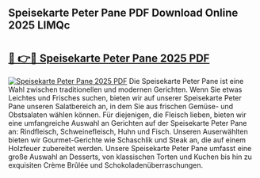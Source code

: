 ## Speisekarte Peter Pane PDF Download Online 2025 LIMQc

# <h2><a href="http://gc7lyro.nevu.top/?p=Speisekarte+Peter+Pane">🔗 👉🔴 Speisekarte Peter Pane 2025 PDF</a></h2>

[![Speisekarte Peter Pane 2025 PDF](https://i.imgur.com/dBaPXMq.png)](http://gc7lyro.nevu.top/?p=Speisekarte+Peter+Pane)
Die Speisekarte Peter Pane ist eine Wahl zwischen traditionellen und modernen Gerichten. Wenn Sie etwas Leichtes und Frisches suchen, bieten wir auf unserer Speisekarte Peter Pane unseren Salatbereich an, in dem Sie aus frischen Gemüse- und Obstsalaten wählen können. Für diejenigen, die Fleisch lieben, bieten wir eine umfangreiche Auswahl an Gerichten auf der Speisekarte Peter Pane an: Rindfleisch, Schweinefleisch, Huhn und Fisch. Unseren Auserwählten bieten wir Gourmet-Gerichte wie Schaschlik und Steak an, die auf einem Holzfeuer zubereitet werden. Unsere Speisekarte Peter Pane umfasst eine große Auswahl an Desserts, von klassischen Torten und Kuchen bis hin zu exquisiten Crème Brûlée und Schokoladenüberraschungen.
